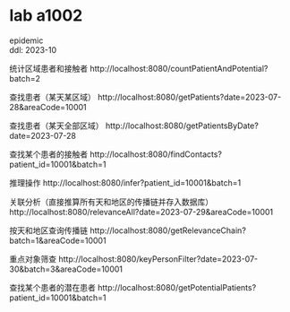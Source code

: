 # lab a1002
epidemic
<br>
ddl: 2023-10

统计区域患者和接触者
http://localhost:8080/countPatientAndPotential?batch=2

查找患者（某天某区域）
http://localhost:8080/getPatients?date=2023-07-28&areaCode=10001

查找患者（某天全部区域）
http://localhost:8080/getPatientsByDate?date=2023-07-28

查找某个患者的接触者
http://localhost:8080/findContacts?patient_id=10001&batch=1

推理操作
http://localhost:8080/infer?patient_id=10001&batch=1

关联分析（直接推算所有天和地区的传播链并存入数据库）
http://localhost:8080/relevanceAll?date=2023-07-29&areaCode=10001

按天和地区查询传播链
http://localhost:8080/getRelevanceChain?batch=1&areaCode=10001

重点对象筛查
http://localhost:8080/keyPersonFilter?date=2023-07-30&batch=3&areaCode=10001

查找某个患者的潜在患者
http://localhost:8080/getPotentialPatients?patient_id=10001&batch=1
